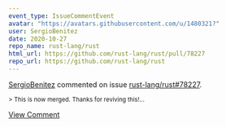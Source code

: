 ```yaml
---
event_type: IssueCommentEvent
avatar: "https://avatars.githubusercontent.com/u/1480321?"
user: SergioBenitez
date: 2020-10-27
repo_name: rust-lang/rust
html_url: https://github.com/rust-lang/rust/pull/78227
repo_url: https://github.com/rust-lang/rust
---
```


<a href='https://github.com/SergioBenitez' target='_blank'>SergioBenitez</a> commented on issue <a href='https://github.com/rust-lang/rust/pull/78227' target='_blank'>rust-lang/rust#78227</a>.

<small>> This is now merged. Thanks for reviving this!...</small>

<a href='https://github.com/rust-lang/rust/pull/78227' target='_blank'>View Comment</a>